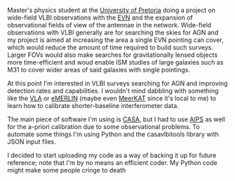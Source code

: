 Master's physics student at the [University of Pretoria](https://www.up.ac.za/physics) doing a project on wide-field VLBI observations with the [EVN](https://www.evlbi.org/) and the expansion of observational fields of view
of the antennae in the network. Wide-field observations with VLBI generally are for searching the skies for AGN and my project is aimed at increasing the area a single
EVN pointing can cover, which would reduce the amount of time required to build such surveys. Larger FOVs would also make searches for gravitationally lensed objects 
more time-efficient and woud enable ISM studies of large galaxies such as M31 to cover wider areas of said galaxies with single pointings.

At this point I'm interested in VLBI surveys searching for AGN and improving detection rates and capabilities. I wouldn't mind dabbling with something like the [VLA](https://public.nrao.edu/telescopes/vla/) or
[eMERLIN](https://www.e-merlin.ac.uk/) (maybe even [MeerKAT](https://www.sarao.ac.za/gallery/meerkat/) since it's local to me) to learn how to calibrate shorter-baseline interferometer data.

The main piece of software I'm using is [CASA](https://casa.nrao.edu/), but I had to use [AIPS](http://www.aips.nrao.edu/) as well for the a-priori calibration due to some observational problems. To automate some things I'm
using Python and the casavlbitools library with JSON input files.

I decided to start uploading my code as a way of backing it up for future reference; note that I'm by no means an efficient coder. My Python code might make some people
cringe to death
